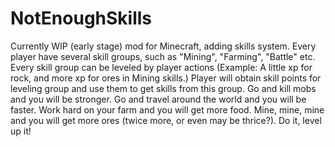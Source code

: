 # NotEnoughSkills
Currently WIP (early stage) mod for Minecraft, adding skills system.
Every player have several skill groups, such as "Mining", "Farming", "Battle" etc.
Every skill group can be leveled by player actions (Example: A little xp for rock, and more xp for ores in Mining skills.)
Player will obtain skill points for leveling group and use them to get skills from this group.
Go and kill mobs and you will be stronger.
Go and travel around the world and you will be faster.
Work hard on your farm and you will get more food.
Mine, mine, mine and you will get more ores (twice more, or even may be thrice?).
Do it, level up it!

